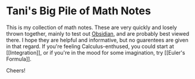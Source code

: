 # Tani's Big Pile of Math Notes

This is my collection of math notes. These are very quickly and losely thrown together, mainly to test out [Obsidian](https://obsidian.md), and are probably best viewed there. I hope they are helpful and informative, but no guarentees are given in that regard. If you're feeling Calculus-enthused, you could start at [[Integration]], or if you're in the mood for some imagination, try [[Euler's Formula]].

Cheers!